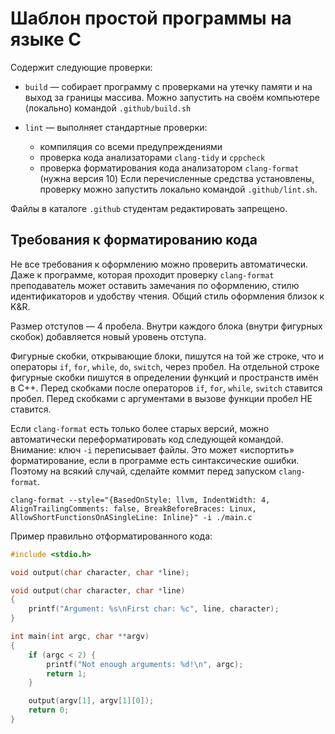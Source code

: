 # Шаблон простой программы на языке C

Содержит следующие проверки:

- `build` — собирает программу
    с проверками на утечку памяти и на выход за границы массива.
    Можно запустить на своём компьютере (локально) командой `.github/build.sh`

- `lint` — выполняет стандартные проверки:
    - компиляция со всеми предупреждениями
    - проверка кода анализаторами `clang-tidy` и `cppcheck`
    - проверка форматирования кода анализатором `clang-format` (нужна версия 10)
    Если перечисленные средства установлены,
    проверку можно запустить локально командой `.github/lint.sh`.

Файлы в каталоге `.github` студентам редактировать запрещено.

## Требования к форматированию кода

Не все требования к оформлению можно проверить автоматически.
Даже к программе, которая проходит проверку `clang-format` преподаватель может оставить замечания по оформлению, стилю идентификаторов и удобству чтения.
Общий стиль оформления близок к K&R.

Размер отступов — 4 пробела. Внутри каждого блока (внутри фигурных скобок) добавляется новый уровень отступа.

Фигурные скобки, открывающие блоки, пишутся на той же строке, что и операторы `if`, `for`, `while`, `do`, `switch`, через пробел.
На отдельной строке фигурные скобки пишутся в определении функций и пространств имён в C++.
Перед скобками после операторов `if`, `for`, `while`, `switch` ставится пробел.
Перед скобками с аргументами в вызове функции пробел НЕ ставится.

Если `clang-format` есть только более старых версий,
можно автоматически переформатировать код следующей командой.
Внимание: ключ `-i` переписывает файлы. Это может «испортить» форматирование, если в программе есть синтаксические ошибки.
Поэтому на всякий случай, сделайте коммит перед запуском `clang-format`.

```
clang-format --style="{BasedOnStyle: llvm, IndentWidth: 4, AlignTrailingComments: false, BreakBeforeBraces: Linux, AllowShortFunctionsOnASingleLine: Inline}" -i ./main.c
```

Пример правильно отформатированного кода:

```c
#include <stdio.h>

void output(char character, char *line);

void output(char character, char *line)
{
    printf("Argument: %s\nFirst char: %c", line, character);
}

int main(int argc, char **argv)
{
    if (argc < 2) {
        printf("Not enough arguments: %d!\n", argc);
        return 1;
    }

    output(argv[1], argv[1][0]);
    return 0;
}
```
